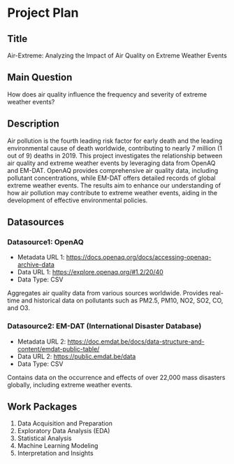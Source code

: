 # Project Plan

## Title
Air-Extreme: Analyzing the Impact of Air Quality on Extreme Weather Events

## Main Question
How does air quality influence the frequency and severity of extreme weather events?

## Description

Air pollution is the fourth leading risk factor for early death and the leading environmental cause of death worldwide, contributing to nearly 7 million (1 out of 9) deaths in 2019. This project investigates the relationship between air quality and extreme weather events by leveraging data from OpenAQ and EM-DAT. OpenAQ provides comprehensive air quality data, including pollutant concentrations, while EM-DAT offers detailed records of global extreme weather events. The results aim to enhance our understanding of how air pollution may contribute to extreme weather events, aiding in the development of effective environmental policies.

## Datasources

<!-- Describe each datasources you plan to use in a section. Use the prefic "DatasourceX" where X is the id of the datasource. -->

### Datasource1: OpenAQ
* Metadata URL 1: https://docs.openaq.org/docs/accessing-openaq-archive-data
* Data URL 1: https://explore.openaq.org/#1.2/20/40
* Data Type: CSV

Aggregates air quality data from various sources worldwide. Provides real-time and historical data on pollutants such as PM2.5, PM10, NO2, SO2, CO, and O3.

### Datasource2: EM-DAT (International Disaster Database)
* Metadata URL 2: https://doc.emdat.be/docs/data-structure-and-content/emdat-public-table/
* Data URL 2: https://public.emdat.be/data
* Data Type: CSV

Contains data on the occurrence and effects of over 22,000 mass disasters globally, including extreme weather events.

## Work Packages

<!-- List of work packages ordered sequentially, each pointing to an issue with more details. -->

1. Data Acquisition and Preparation
2. Exploratory Data Analysis (EDA)
3. Statistical Analysis
4. Machine Learning Modeling
5. Interpretation and Insights